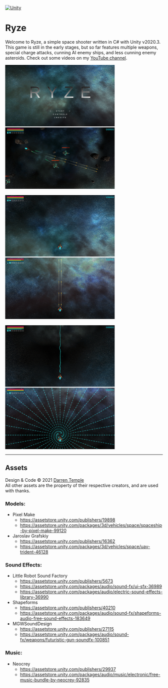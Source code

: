 [![Unity](https://img.shields.io/badge/v2020.3-Unity-09a3d5.svg)](https://unity.com)

# Ryze

Welcome to Ryze, a simple space shooter written in C# with Unity v2020.3. This game is still in the early stages, but so far features multiple weapons, special charge attacks, cunning AI enemy ships, and less cunning enemy asteroids. Check out some videos on my [YouTube channel](https://www.youtube.com/channel/UC0N-pEu5wcB38418Xdms7cA).

<img src="Images/Ryze_Start_Screen.png" alt="Ryze Start Screen" width="350"/>
<img src="Images/Ryze_Gameplay.png" alt="Ryze Gameplay" width="350"/><br/><br/>
<img src="Images/Ryze_Play_Screen.png" alt="Ryze Play Screen" width="350"/>
<img src="Images/Ryze_Attack_1.png" alt="Ryze Attack 1" width="350"/><br/><br/>
<img src="Images/Ryze_Attack_2_Mode_Straight.png" alt="Ryze Attack 2 Mode Straight" width="350"/>
<img src="Images/Ryze_Attack_2_Mode_Spiral.png" alt="Ryze Attack 2 Mode Spiral" width="350"/>

---

## Assets
Design & Code &#169; 2021 [Darren Temple](https://github.com/Reikyo)<br/>
All other assets are the property of their respective creators, and are used with thanks.

### Models:
- Pixel Make
    - https://assetstore.unity.com/publishers/19898
    - https://assetstore.unity.com/packages/3d/vehicles/space/spaceship-by-pixel-make-99120
- Jaroslav Grafskiy
    - https://assetstore.unity.com/publishers/16362
    - https://assetstore.unity.com/packages/3d/vehicles/space/uav-trident-46128

### Sound Effects:
- Little Robot Sound Factory
    - https://assetstore.unity.com/publishers/5673
    - https://assetstore.unity.com/packages/audio/sound-fx/ui-sfx-36989
    - https://assetstore.unity.com/packages/audio/electric-sound-effects-library-36990
- Shapeforms
    - https://assetstore.unity.com/publishers/40210
    - https://assetstore.unity.com/packages/audio/sound-fx/shapeforms-audio-free-sound-effects-183649
- MGWSoundDesign
    - https://assetstore.unity.com/publishers/27115
    - https://assetstore.unity.com/packages/audio/sound-fx/weapons/futuristic-gun-soundfx-100851

### Music:
- Neocrey
    - https://assetstore.unity.com/publishers/29937
    - https://assetstore.unity.com/packages/audio/music/electronic/free-music-bundle-by-neocrey-92835
